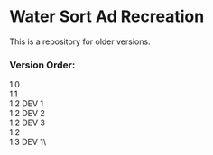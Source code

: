 # Water Sort Ad Recreation
This is a repository for older versions.

### Version Order:
1.0\
1.1\
1.2 DEV 1\
1.2 DEV 2\
1.2 DEV 3\
1.2\
1.3 DEV 1\
